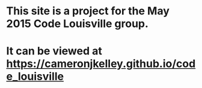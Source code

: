 # This site is a project for the May 2015 Code Louisville group.
# It can be viewed at https://cameronjkelley.github.io/code_louisville
